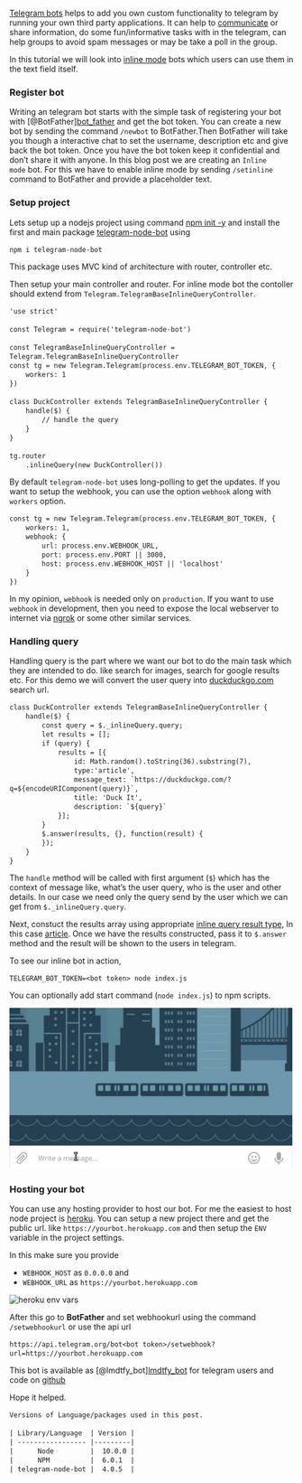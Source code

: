 [Telegram bots](https://core.telegram.org/bots) helps to add you own custom functionality to telegram by running your own third party applications. It can help to [communicate](https://t.me/gif) or share information, do some fun/informative tasks with in the telegram, can help groups to avoid spam messages or may be take a poll in the group.

In this tutorial we will look into [inline mode](https://core.telegram.org/bots#inline-mode) bots which users can use them in the text field itself.

### <a href="#register-bot" id="register-bot" class="anchor"><em></em></a>Register bot

Writing an telegram bot starts with the simple task of registering your bot with <span class="citation" data-cites="BotFather">\[@BotFather\]</span>[bot\_father](https://telegram.me/botfather) and get the bot token. You can create a new bot by sending the command `/newbot` to BotFather.Then BotFather will take you though a interactive chat to set the username, description etc and give back the bot token. Once you have the bot token keep it confidential and don’t share it with anyone. In this blog post we are creating an `Inline         mode` bot. For this we have to enable inline mode by sending `/setinline` command to BotFather and provide a placeholder text.

### <a href="#setup-project" id="setup-project" class="anchor"><em></em></a>Setup project

Lets setup up a nodejs project using command [npm init -y](/2018/03/nodejs-npm-init-with-custom-values.html) and install the first and main package [telegram-node-bot](https://npmjs.org/package/telegram-node-bot) using

    npm i telegram-node-bot

This package uses MVC kind of architecture with router, controller etc.

Then setup your main controller and router. For inline mode bot the contoller should extend from `Telegram.TelegramBaseInlineQueryController`.

    'use strict'

    const Telegram = require('telegram-node-bot')

    const TelegramBaseInlineQueryController = Telegram.TelegramBaseInlineQueryController
    const tg = new Telegram.Telegram(process.env.TELEGRAM_BOT_TOKEN, {
        workers: 1
    })

    class DuckController extends TelegramBaseInlineQueryController {
        handle($) {
            // handle the query
        }
    }

    tg.router
        .inlineQuery(new DuckController())

By default `telegram-node-bot` uses long-polling to get the updates. If you want to setup the webhook, you can use the option `webhook` along with `workers` option.

    const tg = new Telegram.Telegram(process.env.TELEGRAM_BOT_TOKEN, {
        workers: 1,
        webhook: {
            url: process.env.WEBHOOK_URL,
            port: process.env.PORT || 3000,
            host: process.env.WEBHOOK_HOST || 'localhost'
        }
    })

In my opinion, `webhook` is needed only on `production`. If you want to use `webhook` in development, then you need to expose the local webserver to internet via [ngrok](https://ngrok.com/) or some other similar services.

### <a href="#handling-query" id="handling-query" class="anchor"><em></em></a>Handling query

Handling query is the part where we want our bot to do the main task which they are intended to do. like search for images, search for google results etc. For this demo we will convert the user query into [duckduckgo.com](https://duckduckgo.com/) search url.

    class DuckController extends TelegramBaseInlineQueryController {
        handle($) {
            const query = $._inlineQuery.query;
            let results = [];
            if (query) {
                results = [{
                    id: Math.random().toString(36).substring(7),
                    type:'article',
                    message_text: `https://duckduckgo.com/?q=${encodeURIComponent(query)}`,
                    title: 'Duck It',
                    description: `${query}`
                }];
            }
            $.answer(results, {}, function(result) {
            });
        }
    }

The `handle` method will be called with first argument (`$`) which has the context of message like, what’s the user query, who is the user and other details. In our case we need only the query send by the user which we can get from `$._inlineQuery.query`.

Next, constuct the results array using appropriate [inline query result type](https://core.telegram.org/bots/api#inlinequeryresult), In this case [article](https://core.telegram.org/bots/api#inlinequeryresultarticle). Once we have the results constructed, pass it to `$.answer` method and the result will be shown to the users in telegram.

To see our inline bot in action,

    TELEGRAM_BOT_TOKEN=<bot token> node index.js

You can optionally add start command (`node index.js`) to npm scripts.

![lmdtf\_bot](https://raw.githubusercontent.com/revathskumar/lmdtfy_bot/master/images/lmdtfy.gif)

### <a href="#hosting-your-bot" id="hosting-your-bot" class="anchor"><em></em></a>Hosting your bot

You can use any hosting provider to host our bot. For me the easiest to host node project is [heroku](http://heroku.com/). You can setup a new project there and get the public url. like `https://yourbot.herokuapp.com` and then setup the `ENV` variable in the project settings.

In this make sure you provide

-   `WEBHOOK_HOST` as `0.0.0.0` and
-   `WEBHOOK_URL` as `https://yourbot.herokuapp.com`

![heroku env vars](https://s3.ap-south-1.amazonaws.com/revathskumar-blog-images/2018/telegram-bot/heroku-vars-updated.png)

After this go to **BotFather** and set webhookurl using the command `/setwebhookurl` or use the api url

    https://api.telegram.org/bot<bot token>/setwebhook?url=https://yourbot.herokuapp.com

This bot is available as <span class="citation" data-cites="lmdtfy_bot">\[@lmdtfy\_bot\]</span>[lmdtfy\_bot](https://t.me/lmdtfy_bot) for telegram users and code on [github](https://github.com/revathskumar/lmdtfy_bot)

Hope it helped.

    Versions of Language/packages used in this post.

    | Library/Language  | Version |
    | ----------------- |---------|
    |      Node         |  10.0.0 |
    |      NPM          |  6.0.1  |
    | telegram-node-bot |  4.0.5  |
